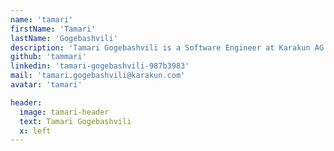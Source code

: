```yaml
---
name: 'tamari'
firstName: 'Tamari'
lastName: 'Gogebashvili'
description: 'Tamari Gogebashvili is a Software Engineer at Karakun AG. She lives in Switzerland and has 5+ years of experience in Java and various Front-End technologies. M.Sc in Computer Science and Hackergarten enthusiast. Her areas of interest are Data processing, Analytics and Intellectual Systems.'
github: 'tammari'
linkedin: 'tamari-gogebashvili-987b3983'
mail: 'tamari.gogebashvili@karakun.com'
avatar: 'tamari'

header:
  image: tamari-header
  text: Tamari Gogebashvili
  x: left
---
```

